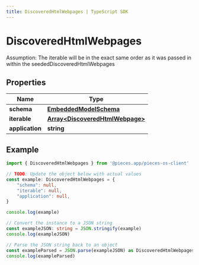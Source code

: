 ```yaml
---
title: DiscoveredHtmlWebpages | TypeScript SDK
---
```



# DiscoveredHtmlWebpages

Assumption: The iterable will be in the exact same order as it was passed in within the seededDiscoveredHtmlWebpages

## Properties

Name | Type
------------ | -------------
**schema** | [**EmbeddedModelSchema**](EmbeddedModelSchema)
**iterable** | [**Array&lt;DiscoveredHtmlWebpage&gt;**](DiscoveredHtmlWebpage)
**application** | **string**

## Example

```typescript
import { DiscoveredHtmlWebpages } from '@pieces.app/pieces-os-client'

// TODO: Update the object below with actual values
const example: DiscoveredHtmlWebpages = {
    "schema": null,
    "iterable": null,
    "application": null,
}

console.log(example)

// Convert the instance to a JSON string
const exampleJSON: string = JSON.stringify(example)
console.log(exampleJSON)

// Parse the JSON string back to an object
const exampleParsed = JSON.parse(exampleJSON) as DiscoveredHtmlWebpages
console.log(exampleParsed)
```


